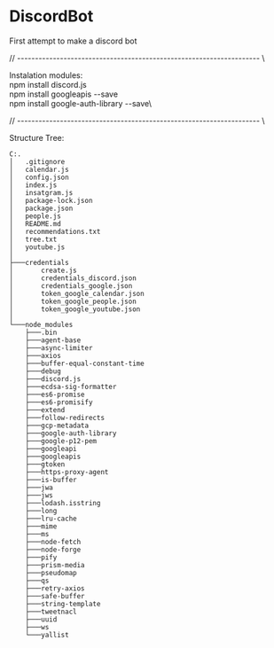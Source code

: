 # DiscordBot
First attempt to make a discord bot

// -------------------------------------------------------------------- \\

Instalation modules:\
npm install discord.js\
npm install googleapis --save\
npm install google-auth-library --save\

// -------------------------------------------------------------------- \\

Structure Tree:

    C:.
    │   .gitignore
    │   calendar.js
    │   config.json
    │   index.js
    │   insatgram.js
    │   package-lock.json
    │   package.json
    │   people.js
    │   README.md
    │   recommendations.txt
    │   tree.txt
    │   youtube.js
    │   
    ├───credentials
    │       create.js
    │       credentials_discord.json
    │       credentials_google.json
    │       token_google_calendar.json
    │       token_google_people.json
    │       token_google_youtube.json
    │       
    └───node_modules
        ├───.bin
        ├───agent-base
        ├───async-limiter
        ├───axios      
        ├───buffer-equal-constant-time
        ├───debug
        ├───discord.js
        ├───ecdsa-sig-formatter
        ├───es6-promise
        ├───es6-promisify
        ├───extend
        ├───follow-redirects
        ├───gcp-metadata
        ├───google-auth-library
        ├───google-p12-pem
        ├───googleapi
        ├───googleapis       
        ├───gtoken
        ├───https-proxy-agent
        ├───is-buffer
        ├───jwa
        ├───jws
        ├───lodash.isstring
        ├───long
        ├───lru-cache
        ├───mime 
        ├───ms  
        ├───node-fetch
        ├───node-forge
        ├───pify
        ├───prism-media
        ├───pseudomap 
        ├───qs
        ├───retry-axios       
        ├───safe-buffer
        ├───string-template         
        ├───tweetnacl
        ├───uuid
        ├───ws
        └───yallist